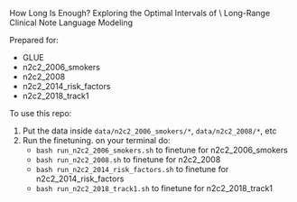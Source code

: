 How Long Is Enough? Exploring the Optimal Intervals of \\ Long-Range Clinical Note Language Modeling

Prepared for:
- GLUE
- n2c2_2006_smokers
- n2c2_2008
- n2c2_2014_risk_factors
- n2c2_2018_track1

To use this repo:
1. Put the data inside `data/n2c2_2006_smokers/*`, `data/n2c2_2008/*`, etc
2. Run the finetuning. on your terminal do:
    - `bash run_n2c2_2006_smokers.sh` to finetune for n2c2_2006_smokers
    - `bash run_n2c2_2008.sh` to finetune for n2c2_2008
    - `bash run_n2c2_2014_risk_factors.sh` to finetune for n2c2_2014_risk_factors
    - `bash run_n2c2_2018_track1.sh` to finetune for n2c2_2018_track1
